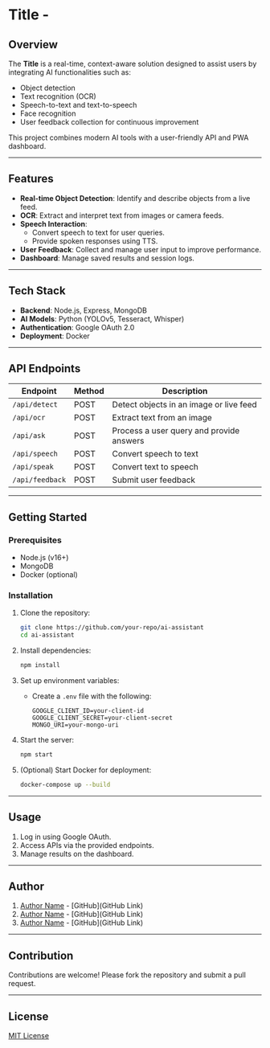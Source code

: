 
# Title - 

## Overview
The **Title** is a real-time, context-aware solution designed to assist users by integrating AI functionalities such as:
- Object detection
- Text recognition (OCR)
- Speech-to-text and text-to-speech
- Face recognition
- User feedback collection for continuous improvement

This project combines modern AI tools with a user-friendly API and PWA dashboard.

---

## Features
- **Real-time Object Detection**: Identify and describe objects from a live feed.
- **OCR**: Extract and interpret text from images or camera feeds.
- **Speech Interaction**:
  - Convert speech to text for user queries.
  - Provide spoken responses using TTS.
- **User Feedback**: Collect and manage user input to improve performance.
- **Dashboard**: Manage saved results and session logs.

---

## Tech Stack
- **Backend**: Node.js, Express, MongoDB
- **AI Models**: Python (YOLOv5, Tesseract, Whisper)
- **Authentication**: Google OAuth 2.0
- **Deployment**: Docker

---

## API Endpoints
| Endpoint         | Method | Description                                |
|-------------------|--------|--------------------------------------------|
| `/api/detect`     | POST   | Detect objects in an image or live feed    |
| `/api/ocr`        | POST   | Extract text from an image                |
| `/api/ask`        | POST   | Process a user query and provide answers   |
| `/api/speech`     | POST   | Convert speech to text                    |
| `/api/speak`      | POST   | Convert text to speech                    |
| `/api/feedback`   | POST   | Submit user feedback                      |

---

## Getting Started
### Prerequisites
- Node.js (v16+)
- MongoDB
- Docker (optional)

### Installation
1. Clone the repository:
   ```bash
   git clone https://github.com/your-repo/ai-assistant
   cd ai-assistant
   ```

2. Install dependencies:
   ```bash
   npm install
   ```

3. Set up environment variables:
   - Create a `.env` file with the following:
     ```env
     GOOGLE_CLIENT_ID=your-client-id
     GOOGLE_CLIENT_SECRET=your-client-secret
     MONGO_URI=your-mongo-uri
     ```
4. Start the server:
   ```bash
   npm start
   ```

5. (Optional) Start Docker for deployment:
   ```bash
   docker-compose up --build
   ```

---

## Usage
1. Log in using Google OAuth.
2. Access APIs via the provided endpoints.
3. Manage results on the dashboard.

---
## Author
1. [Author Name](Role) - [GitHub](GitHub Link)
2. [Author Name](Role) - [GitHub](GitHub Link)
3. [Author Name](Role) - [GitHub](GitHub Link)
   
---

## Contribution
Contributions are welcome! Please fork the repository and submit a pull request.

---

## License
[MIT License](LICENSE)
